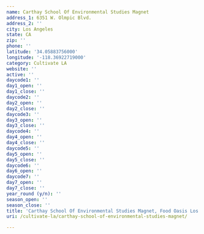 ```yaml
---
name: Carthay School Of Environmental Studies Magnet
address_1: 6351 W. Olmpic Blvd.
address_2: ''
city: Los Angeles
state: CA
zip: ''
phone: ''
latitude: '34.05883756000'
longitude: '-118.36922719000'
category: Cultivate LA
website: ''
active: ''
daycode1: ''
day1_open: ''
day1_close: ''
daycode2: ''
day2_open: ''
day2_close: ''
daycode3: ''
day3_open: ''
day3_close: ''
daycode4: ''
day4_open: ''
day4_close: ''
daycode5: ''
day5_open: ''
day5_close: ''
daycode6: ''
day6_open: ''
daycode7: ''
day7_open: ''
day7_close: ''
year_round (y/n): ''
season_open: ''
season_close: ''
title: 'Carthay School Of Environmental Studies Magnet, Food Oasis Los Angeles'
uri: /cultivate-la/carthay-school-of-environmental-studies-magnet/

---
```

